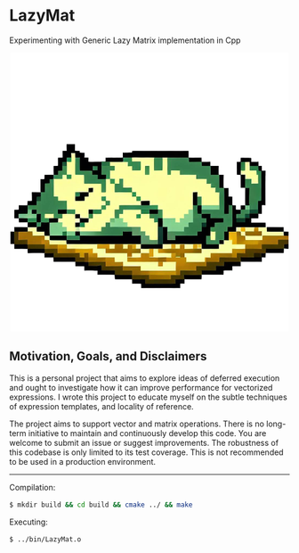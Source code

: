 <!-- ![Logo](img/LazyMatLogo.png -->

# LazyMat

Experimenting with Generic Lazy Matrix implementation in Cpp

<p align="center">
  <img src="img/LazyMatLogo.png" alt="Image">
</p>

## Motivation, Goals, and Disclaimers
This is a personal project that aims to explore ideas of deferred execution and ought to 
investigate how it can improve performance for vectorized expressions. I wrote this
project to educate myself on the subtle techniques of expression templates, and locality of reference. 

The project aims to support vector and matrix operations. There is no long-term initiative
to maintain and continuously develop this code. You are welcome to submit an issue or suggest improvements.
The robustness of this codebase is only limited to its test coverage. 
This is not recommended to be used in a production environment.

---
Compilation:
```bash
$ mkdir build && cd build && cmake ../ && make
```

Executing: 
```bash
$ ../bin/LazyMat.o
```
